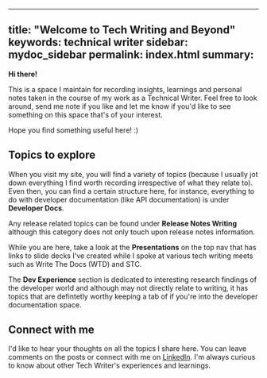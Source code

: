 <style>
@import url('https://fonts.googleapis.com/css2?family=Sumana&display=swap');
</style>
---
title: "Welcome to Tech Writing and Beyond"
keywords: technical writer
sidebar: mydoc_sidebar
permalink: index.html
summary: 
---

**Hi there!** 

This is a space I maintain for recording insights, learnings and personal notes taken in the course of my work as a Technical Writer. Feel free to look around, send me note if you like and let me know if you'd like to see something on this space that's of your interest.

Hope you find something useful here! :) 

## Topics to explore

When you visit my site, you will find a variety of topics (because I usually jot down everything I find worth recording irrespective of what they relate to). Even then, you can find a certain structure here, for instance, everything to do with developer documentation (like API documentation) is under **Developer Docs**. 

Any release related topics can be found under **Release Notes Writing** although this category does not only touch upon release notes information. 

While you are here, take a look at the **Presentations** on the top nav that has links to slide decks I've created while I spoke at various tech writing meets such as Write The Docs (WTD) and STC.

The **Dev Experience** section is dedicated to interesting research findings of the developer world and although may not directly relate to writing, it has topics that are defintetly worthy keeping a tab of if you're into the developer documentation space.

## Connect with me

I'd like to hear your thoughts on all the topics I share here. You can leave comments on the posts or connect with me on [LinkedIn](https://www.linkedin.com/in/pema-sherpa-technical-writer/). I'm always curious to know about other Tech Writer's experiences and learnings. 


